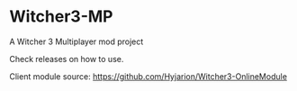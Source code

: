 # Witcher3-MP
A Witcher 3 Multiplayer mod project

Check releases on how to use.

Client module source: https://github.com/Hyjarion/Witcher3-OnlineModule

